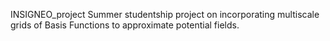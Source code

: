 INSIGNEO_project
Summer studentship project on incorporating multiscale grids of Basis Functions to approximate potential fields.
